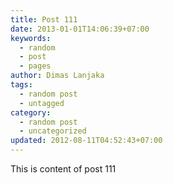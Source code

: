 ```yaml
---
title: Post 111
date: 2013-01-01T14:06:39+07:00
keywords:
  - random
  - post
  - pages
author: Dimas Lanjaka
tags:
  - random post
  - untagged
category:
  - random post
  - uncategorized
updated: 2012-08-11T04:52:43+07:00
---
```

This is content of post 111